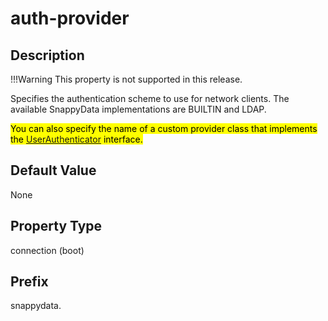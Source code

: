 # auth-provider

## Description

!!!Warning
	This property is not supported in this release.
    
Specifies the authentication scheme to use for network clients. The available SnappyData implementations are BUILTIN and LDAP. 

<mark>You can also specify the name of a custom provider class that implements the [UserAuthenticator](http://rowstore.docs.snappydata.io/docs/reference/store_api/userauthenticator.html#concept_E30BE4FC7CA142919DA50AEDFC5F4AAE) interface.
</mark>

## Default Value

None

## Property Type

connection (boot)

## Prefix

snappydata.
